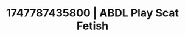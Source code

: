 ---
categories:
- Tasteful nudity
- Romantic kink
- Morning seduction
- Dark fantasy erotica
- Mid-century kink
image: /assets/images/1747787435800.jpg
layout: post
seo:
  description: Featured content with artistic ABDL Play, Scat Fetish. HD images available.
  keywords: ABDL Play, Scat Fetish
  og_image: /assets/images/1747787435800.jpg
  schema_type: VisualArtwork
tags:
- '#1747787435800'
- Scat Fetish
- ABDL Play
title: 1747787435800 | ABDL Play Scat Fetish
---